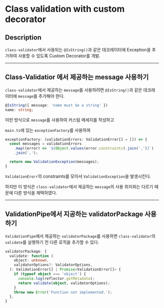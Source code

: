 # Class validation with custom decorator

## Description
`class-validator`에서 사용되는 `@IsString()`과 같은 데코레이터에 Exception을 추가하여 사용할 수 있도록 Custom Decorator를 개발.

---

## Class-Validatior 에서 제공하는 message 사용하기
`class-validator`에서 제공하는 `message`를 사용하려면 `@IsString()`과 같은 데코레이터에 `message`를 추가해야 한다.
```typescript
@IsString({ message: 'name must be a string' })
name: string;
```
이런 방식으로 `message`를 사용하여 커스텀 메세지를 작성하고

`main.ts`에 있는 `exceptionFactory`를 사용하여
```typescript
exceptionFactory: (validationErrors: ValidationError[] = []) => {
  const messages = validationErrors
    .map((error) => `${Object.values(error.constraints).join(',')}`)
    .join(',');

  return new ValidationException(messages);
}
```
`ValidationErorr`의 constraints를 모아서 `ValidationException`을 발생시킨다.

하지만 이 방식은 `class-validator`에서 제공하는 `message`의 사용 취지와는 다르기 때문에 다른 방식을 채택하였다.

---

## ValidationPipe에서 지공하는 validatorPackage 사용하기
`ValidationPipe`에서 제공하는 `validatorPackage`를 사용하면 `class-validator`의 `validate`를 실행하기 전 다른 로직을 추가할 수 있다.
```typescript
validatorPackage: {
  validate: function (
    object: unknown,
    validatorOptions?: ValidatorOptions,
  ): ValidationError[] | Promise<ValidationError[]> {
    if (typeof object === 'object') {
      console.log(reflector.getMetadata);
      return validate(object, validatorOptions);
    }
    throw new Error('Function not implemented.');
  },
}
```

